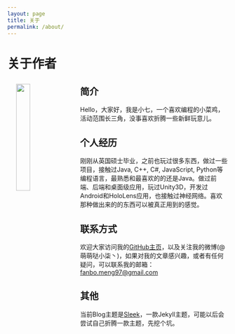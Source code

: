 ```yaml
---
layout: page
title: 关于
permalink: /about/
---
```


# 关于作者

<img src="https://fanbomeng97.github.io/assets/img/images/avatar.png" width="25%" align="left" hspace="20" vspace="10"/>

## 简介
Hello，大家好，我是小七，一个喜欢编程的小菜鸡，活动范围长三角，没事喜欢折腾一些新鲜玩意儿。

## 个人经历
刚刚从英国硕士毕业，之前也玩过很多东西，做过一些项目，接触过Java, C++, C#, JavaScript, Python等编程语言，最熟悉和最喜欢的的还是Java。做过前端、后端和桌面级应用，玩过Unity3D，开发过Android和HoloLens应用，也接触过神经网络。喜欢那种做出来的的东西可以被真正用到的感觉。

## 联系方式
欢迎大家访问我的[GitHub主页](https://github.com/fanbomeng97)，以及关注我的微博(@萌萌哒小柒丶)，如果对我的文章感兴趣，或者有任何疑问，可以联系我的邮箱：fanbo.meng97@gmail.com

## 其他
当前Blog主题是[Sleek](https://github.com/janczizikow/sleek)，一款Jekyll主题，可能以后会尝试自己折腾一款主题，先挖个坑。




